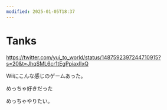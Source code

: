 ```yaml
---
modified: 2025-01-05T18:37
---
```

# Tanks

https://twitter.com/yui_to_world/status/1487592397244710915?s=20&t=JhqSML6cr1tEgPpiaxIIxQ

Wiiにこんな感じのゲームあった。

めっちゃ好きだった

めっちゃやりたい。